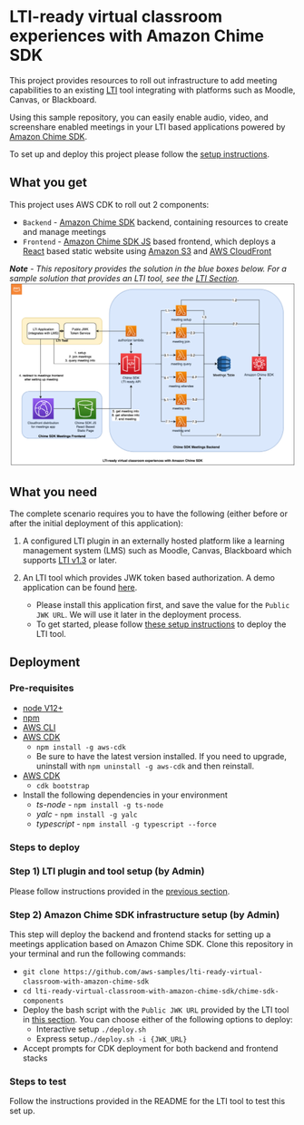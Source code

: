 # LTI-ready virtual classroom experiences with Amazon Chime SDK
This project provides resources to roll out infrastructure to add meeting capabilities to an existing [LTI](https://www.imsglobal.org/activity/learning-tools-interoperability) tool integrating with platforms such as Moodle, Canvas, or Blackboard. 

Using this sample repository, you can easily enable audio, video, and screenshare enabled meetings in your LTI based applications powered by [Amazon Chime SDK](https://aws.amazon.com/chime/chime-sdk/).

To set up and deploy this project please follow the [setup instructions](#deployment).

## What you get

This project uses AWS CDK to roll out 2 components: 
- `Backend` - [Amazon Chime SDK](https://aws.amazon.com/chime/chime-sdk/) backend, containing resources to create and manage meetings 
- `Frontend` - [Amazon Chime SDK JS](https://github.com/aws/amazon-chime-sdk-js) based frontend, which deploys a [React](https://reactjs.org/) based static website using [Amazon S3](https://aws.amazon.com/s3/) and [AWS CloudFront](https://aws.amazon.com/cloudfront/)

_**Note** - This repository provides the solution in the blue boxes below. For a sample solution that provides an LTI tool, see the [LTI Section](../lti-components/README.md)._
![Architectural overview](lti-chime-sdk-architecture.png)

## What you need

The complete scenario requires you to have the following (either before or after the initial deployment of this application):

1. A configured LTI plugin in an externally hosted platform like a learning management system (LMS) such as Moodle, Canvas, Blackboard which supports [LTI v1.3](https://www.imsglobal.org/spec/lti/v1p3/#overview) or later.

2. An LTI tool which provides JWK token based authorization. A demo application can be found [here](../lti-components/README.md). 
    - Please install this application first, and save the value for the `Public JWK URL`. We will use it later in the deployment process.
    - To get started, please follow [these setup instructions](../lti-components/web/README.md) to deploy the LTI tool.

## Deployment

### Pre-requisites
- [node V12+](https://nodejs.org/en/download/)
- [npm](https://www.npmjs.com/get-npm)
- [AWS CLI](https://docs.aws.amazon.com/cli/latest/userguide/install-cliv2.html)
- [AWS CDK](https://docs.aws.amazon.com/cdk/latest/guide/getting_started.html#getting_started_install)
  - `npm install -g aws-cdk`
  - Be sure to have the latest version installed.  If you need to upgrade, uninstall with `npm uninstall -g aws-cdk` and then reinstall.
- [AWS CDK](https://docs.aws.amazon.com/cdk/latest/guide/bootstrapping.html)
  - `cdk bootstrap`
- Install the following dependencies in your environment
  - *ts-node* - `npm install -g ts-node`
  - *yalc* - `npm install -g yalc`
  - *typescript* - `npm install -g typescript --force`

### Steps to deploy
### Step 1) LTI plugin and tool setup (by Admin)
Please follow instructions provided in the [previous section](#what-you-need).

### Step 2) Amazon Chime SDK infrastructure setup (by Admin)
This step will deploy the backend and frontend stacks for setting up a meetings application based on Amazon Chime SDK. Clone this repository in your terminal and run the following commands:
- `git clone https://github.com/aws-samples/lti-ready-virtual-classroom-with-amazon-chime-sdk`
- `cd lti-ready-virtual-classroom-with-amazon-chime-sdk/chime-sdk-components`
- Deploy the bash script with the `Public JWK URL` provided by the LTI tool in [this section](#what-you-need). You can choose either of the following options to deploy:
  - Interactive setup `./deploy.sh`
  - Express setup`./deploy.sh -i {JWK_URL}`
- Accept prompts for CDK deployment for both backend and frontend stacks

### Steps to test
Follow the instructions provided in the README for the LTI tool to test this set up.